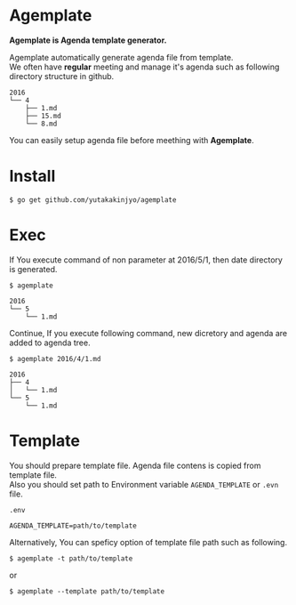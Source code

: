 # Agemplate

**Agemplate is Agenda template generator.**

Agemplate automatically generate agenda file from template.  
We often have **regular** meeting and manage it's agenda such as following directory structure in github.

```
2016
└── 4
    ├── 1.md
    ├── 15.md
    └── 8.md
```

You can easily setup agenda file before meething with **Agemplate**.

# Install

```
$ go get github.com/yutakakinjyo/agemplate
```

# Exec

If You execute command of non parameter at 2016/5/1, then date directory is generated.

```
$ agemplate
```

```
2016
└── 5
    └── 1.md
```

Continue, If you execute following command, new dicretory and agenda are added to agenda tree.

```
$ agemplate 2016/4/1.md
```

```
2016
├── 4
│   └── 1.md
└── 5
    └── 1.md
```

# Template

You should prepare template file. Agenda file contens is copied from template file.  
Also you should set path to Environment variable `AGENDA_TEMPLATE` or `.evn` file.  

`.env`
```
AGENDA_TEMPLATE=path/to/template
```

Alternatively, You can speficy option of template file path such as following.

```
$ agemplate -t path/to/template
```

or

```
$ agemplate --template path/to/template
```
